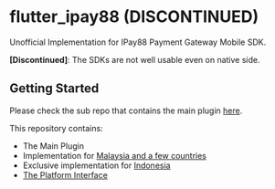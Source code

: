 # flutter_ipay88 (DISCONTINUED)

Unofficial Implementation for IPay88 Payment Gateway Mobile SDK.

**[Discontinued]**: The SDKs are not well usable even on native side.

## Getting Started

Please check the sub repo that contains the main plugin [here](https://github.com/nsNeruno/flutter_ipay88/tree/master/flutter_ipay88).

This repository contains:
- The Main Plugin
- Implementation for [Malaysia and a few countries](https://github.com/nsNeruno/flutter_ipay88/tree/master/flutter_ipay88_my)
- Exclusive implementation for [Indonesia](https://github.com/nsNeruno/flutter_ipay88/tree/master/flutter_ipay88_id)
- [The Platform Interface](https://github.com/nsNeruno/flutter_ipay88/tree/master/flutter_ipay88_platform_interface)
